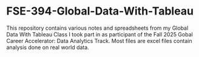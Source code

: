 # FSE-394-Global-Data-With-Tableau
This repository contains various notes and spreadsheets from my Global Data With Tableau Class I took part in as participant of the Fall 2025 Gobal Career Accelerator: Data Analytics Track. Most files are excel files contain analysis done on real world data.
